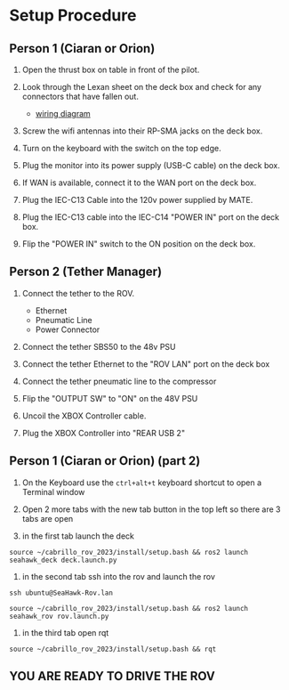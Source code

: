 # Setup Procedure

## Person 1 (Ciaran or Orion)

1. Open the thrust box on table in front of the pilot.

1. Look through the Lexan sheet on the deck box and check for any connectors that have fallen out.

    * [wiring diagram](example.com)

1. Screw the wifi antennas into their RP-SMA jacks on the deck box.

1. Turn on the keyboard with the switch on the top edge.

1. Plug the monitor into its power supply (USB-C cable) on the deck box.

1. If WAN is available, connect it to the WAN port on the deck box.

1. Plug the IEC-C13 Cable into the 120v power supplied by MATE.

1. Plug the IEC-C13 cable into the IEC-C14 "POWER IN" port on the deck box.

1. Flip the "POWER IN" switch to the ON position on the deck box.

## Person 2 (Tether Manager)

1. Connect the tether to the ROV.
    * Ethernet
    * Pneumatic Line
    * Power Connector

1. Connect the tether SBS50 to the 48v PSU

1. Connect the tether Ethernet to the "ROV LAN" port on the deck box

1. Connect the tether pneumatic line to the compressor

1. Flip the "OUTPUT SW" to "ON" on the 48V PSU

1. Uncoil the XBOX Controller cable.

1. Plug the XBOX Controller into "REAR USB 2"

## Person 1 (Ciaran or Orion) (part 2)

1. On the Keyboard use the `ctrl+alt+t` keyboard shortcut to open a Terminal window

1. Open 2 more tabs with the new tab button in the top left so there are 3 tabs are open

1. in the first tab launch the deck

```console
source ~/cabrillo_rov_2023/install/setup.bash && ros2 launch seahawk_deck deck.launch.py
```

1. in the second tab ssh into the rov and launch the rov

```console
ssh ubuntu@SeaHawk-Rov.lan

source ~/cabrillo_rov_2023/install/setup.bash && ros2 launch seahawk_rov rov.launch.py
```

1. in the third tab open rqt

```console
source ~/cabrillo_rov_2023/install/setup.bash && rqt
```

## YOU ARE READY TO DRIVE THE ROV
